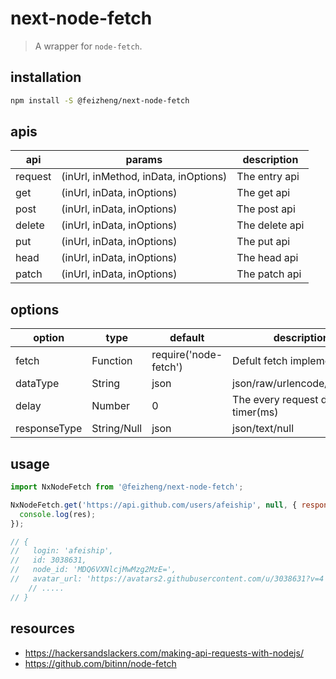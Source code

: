 # next-node-fetch
> A wrapper for `node-fetch`.

## installation
```bash
npm install -S @feizheng/next-node-fetch
```

## apis
| api     | params                               | description    |
| ------- | ------------------------------------ | -------------- |
| request | (inUrl, inMethod, inData, inOptions) | The entry api  |
| get     | (inUrl, inData, inOptions)           | The get api    |
| post    | (inUrl, inData, inOptions)           | The post api   |
| delete  | (inUrl, inData, inOptions)           | The delete api |
| put     | (inUrl, inData, inOptions)           | The put api    |
| head    | (inUrl, inData, inOptions)           | The head api   |
| patch   | (inUrl, inData, inOptions)           | The patch api  |

## options
| option       | type        | default               | description                       |
| ------------ | ----------- | --------------------- | --------------------------------- |
| fetch        | Function    | require('node-fetch') | Defult fetch implement            |
| dataType     | String      | json                  | json/raw/urlencode/multipart      |
| delay        | Number      | 0                     | The every request delay timer(ms) |
| responseType | String/Null | json                  | json/text/null                    |

## usage
```js
import NxNodeFetch from '@feizheng/next-node-fetch';

NxNodeFetch.get('https://api.github.com/users/afeiship', null, { responseType:'json' }).then(res=>{
  console.log(res);
});

// {
//   login: 'afeiship',
//   id: 3038631,
//   node_id: 'MDQ6VXNlcjMwMzg2MzE=',
//   avatar_url: 'https://avatars2.githubusercontent.com/u/3038631?v=4',
    // .....
// }
```

## resources
- https://hackersandslackers.com/making-api-requests-with-nodejs/
- https://github.com/bitinn/node-fetch
